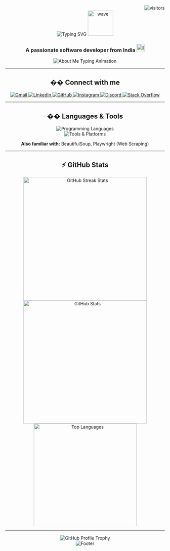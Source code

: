 <!-- Visitor Badge -->
<div align="right">
  <img src="https://visitor-badge.laobi.icu/badge?page_id=RamanKumar00.RamanKumar00" alt="visitors" />
</div>

<!-- Header Section -->
<div align="center">
  <!-- Animated Typing SVG -->
  <img src="https://readme-typing-svg.herokuapp.com/?font=Righteous&size=35&center=true&vCenter=true&width=500&height=70&duration=4000&lines=Hi+There!+👋;+I'm+Raman+Kumar!;" alt="Typing SVG" />
  
  <!-- Profile GIF/Avatar -->
  <img src="https://media.giphy.com/media/hvRJCLFzcasrR4ia7z/giphy.gif" width="80" alt="wave" />
  
  <!-- Location and Flag -->
  <h3 align="center">
    A passionate software developer from India
    <img src="https://upload.wikimedia.org/wikipedia/en/4/41/Flag_of_India.svg" width="25" alt="India Flag" />
  </h3>
</div>

<!-- About Me Section -->
<div align="center">
  <img src="https://readme-typing-svg.demolab.com?font=Fira+Code&pause=1000&color=F7F7F7&center=true&vCenter=true&width=435&lines=��+Currently+working+on+Flutter;🌱+Learning+Dart%2C+Python%2C+Flutter;��+Ask+me+about+C%2C+CPP%2C+HTML%2C+CSS%2C+JavaScript%2C+MySql;⚡+Fun+fact%3A+Duckworth-Lewis+method+is+an+algorithm!" alt="About Me Typing Animation" />
</div>

---

<!-- Social Links Section -->
<h2 align="center">�� Connect with me</h2>
<div align="center">
  <a href="mailto:ramankr7321@gmail.com">
    <img src="https://img.shields.io/badge/Gmail-D14836?style=for-the-badge&logo=gmail&logoColor=white" alt="Gmail" />
  </a>
  <a href="https://www.linkedin.com/in/raman-kumar-b80913282/" target="_blank">
    <img src="https://img.shields.io/badge/LinkedIn-0077B5?style=for-the-badge&logo=linkedin&logoColor=white" alt="LinkedIn" />
  </a>
  <a href="https://github.com/RamanKumar00" target="_blank">
    <img src="https://img.shields.io/badge/GitHub-181717?style=for-the-badge&logo=github&logoColor=white" alt="GitHub" />
  </a>
  <a href="https://www.instagram.com/.ramankumar/" target="_blank">
    <img src="https://img.shields.io/badge/Instagram-E4405F?style=for-the-badge&logo=instagram&logoColor=white" alt="Instagram" />
  </a>
  <a href="https://discord.com/channels/939438404251287582/939438404251287584" target="_blank">
    <img src="https://img.shields.io/badge/Discord-5865F2?style=for-the-badge&logo=discord&logoColor=white" alt="Discord" />
  </a>
  <a href="https://stackoverflow.com/users/28973253/raman-kumar?tab=profile" target="_blank">
    <img src="https://img.shields.io/badge/StackOverflow-F58025?style=for-the-badge&logo=stackoverflow&logoColor=white" alt="Stack Overflow" />
  </a>
</div>

---

<!-- Skills Section -->
<h2 align="center">��️ Languages & Tools</h2>
<div align="center">
  <!-- Programming Languages -->
  <img src="https://skillicons.dev/icons?i=c,cpp,dart,flutter,python,html,css,javascript" alt="Programming Languages" />
  <br/>
  <!-- Tools & Platforms -->
  <img src="https://skillicons.dev/icons?i=windows,linux,github,vscode,selenium" alt="Tools & Platforms" />
</div>

<div align="center">
  <p><b>Also familiar with:</b> BeautifulSoup, Playwright (Web Scraping)</p>
</div>

---

<!-- GitHub Stats Section -->
<h2 align="center">⚡ GitHub Stats</h2>
<div align="center">
  <!-- GitHub Streak Stats -->
  <img width="390" src="https://github-readme-streak-stats.herokuapp.com?user=RamanKumar00&theme=dark&hide_border=true&date_format=M%20j%5B%2C%20Y%5D" alt="GitHub Streak Stats"/>
  
  <!-- GitHub Stats -->
  <img width="390" src="https://github-readme-stats.vercel.app/api?username=RamanKumar00&show_icons=true&theme=dark&hide_border=true&count_private=true" alt="GitHub Stats" />
  <br/>
  
  <!-- Top Languages -->
  <img width="325" src="https://github-readme-stats.vercel.app/api/top-langs/?username=RamanKumar00&layout=compact&theme=dark&hide_border=true&langs_count=8&exclude_repo=github-readme-stats" alt="Top Languages" />
</div>

---

<!-- Additional Sections -->
<div align="center">
  <!-- GitHub Profile Trophy -->
  <img src="https://github-profile-trophy.vercel.app/?username=RamanKumar00&theme=dark&no-frame=true&no-bg=false&margin-w=4" alt="GitHub Profile Trophy" />
</div>

<!-- Animated Divider -->
<div align="center">
  <img src="https://capsule-render.vercel.app/api?type=waving&color=gradient&height=100&section=footer" alt="Footer" />
</div>

